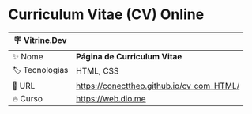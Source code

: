 # Curriculum Vitae (CV) Online

| :placard: Vitrine.Dev |     |
| -------------  | --- |
| :sparkles: Nome        | **Página de Curriculum Vitae**
| :label: Tecnologias | HTML, CSS
| :rocket: URL         | https://conecttheo.github.io/cv_com_HTML/
| :fire: Curso     | https://web.dio.me

<!-- Inserir imagem com a #vitrinedev ao final do link -->
![]()

